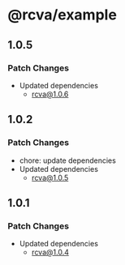 # @rcva/example

## 1.0.5

### Patch Changes

- Updated dependencies
  - rcva@1.0.6

## 1.0.2

### Patch Changes

- chore: update dependencies
- Updated dependencies
  - rcva@1.0.5

## 1.0.1

### Patch Changes

- Updated dependencies
  - rcva@1.0.4
